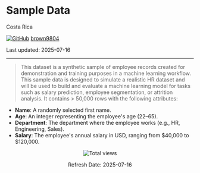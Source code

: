 # Sample Data 

Costa Rica

[![GitHub](https://img.shields.io/badge/--181717?logo=github&logoColor=ffffff)](https://github.com/)
[brown9804](https://github.com/brown9804)

Last updated: 2025-07-16

------------------------------------------

> This dataset is a synthetic sample of employee records created for demonstration and training purposes in a machine learning workflow. This sample data is designed to simulate a
> realistic HR dataset and will be used to build and evaluate a machine learning model for tasks such as salary prediction, employee segmentation, or attrition analysis.
> It contains > 50,000 rows with the following attributes:

- **Name**: A randomly selected first name.
- **Age**: An integer representing the employee's age (22–65).
- **Department**: The department where the employee works (e.g., HR, Engineering, Sales).
- **Salary**: The employee's annual salary in USD, ranging from \$40,000 to \$120,000.

<!-- START BADGE -->
<div align="center">
  <img src="https://img.shields.io/badge/Total%20views-31-limegreen" alt="Total views">
  <p>Refresh Date: 2025-07-16</p>
</div>
<!-- END BADGE -->
